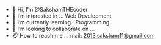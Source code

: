 - 👋 Hi, I’m @SakshamTHEcoder
- 👀 I’m interested in ... Web Development
- 🌱 I’m currently learning ..Programming
- 💞️ I’m looking to collaborate on ...
- 📫 How to reach me ... mail: 2013.saksham11@gmail.com

<!---
SakshamTHEcoder/SakshamTHEcoder is a ✨ special ✨ repository because its `README.md` (this file) appears on your GitHub profile.
You can click the Preview link to take a look at your changes.
--->
